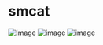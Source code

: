 # smcat

![image](https://github.com/setalosas/smct/blob/main/img/fact1.png)
![image](https://github.com/setalosas/smct/blob/main/img/fact2.png)
![image](https://github.com/setalosas/smct/blob/main/img/list.png)
